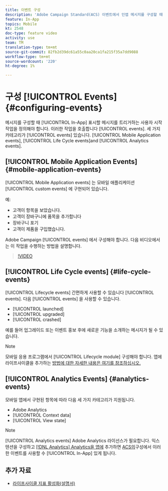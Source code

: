 ```yaml
---
title: 이벤트 구성
description: 'Adobe Campaign Standard(ACS) 이벤트에서 인앱 메시지를 구성할 때 메시지가 표시되도록 트리거하는 사용자 시작 작업을 정의합니다. '
feature: In-App
topics: Mobile
kt: 2548
doc-type: feature video
activity: use
team: TM
translation-type: tm+mt
source-git-commit: 82fb2d39dc61a55c0aa20ca1fa215f35a7dd9088
workflow-type: tm+mt
source-wordcount: '220'
ht-degree: 1%

---
```



# 구성 [!UICONTROL Events] {#configuring-events}

메시지를 구성할 때 [!UICONTROL In-App] 표시할 메시지를 트리거하는 사용자 시작 작업을 정의해야 합니다. 이러한 작업을 호출합니다 [!UICONTROL events]. 세 가지 카테고리가 [!UICONTROL events] 있습니다. [!UICONTROL Mobile Application events], [!UICONTROL Life Cycle events]and [!UICONTROL Analytics events].

## [!UICONTROL Mobile Application Events] {#mobile-application-events}

[!UICONTROL Mobile Application events] 는 모바일 애플리케이션 [!UICONTROL custom events] 에 구현되어 있습니다.

예:

* 고객이 항목을 보았습니다.
* 고객이 장바구니에 품목을 추가합니다
* 장바구니 포기
* 고객이 제품을 구입했습니다.

Adobe Campaign [!UICONTROL events] 에서 구성해야 합니다. 다음 비디오에서는 이 작업을 수행하는 방법을 설명합니다.

>[!VIDEO](https://video.tv.adobe.com/v/26245?quality=12)

## [!UICONTROL Life Cycle events]  {#life-cycle-events}

[!UICONTROL Lifecycle events] 간편하게 사용할 수 있습니다 [!UICONTROL events]. 다음 [!UICONTROL events] 을 사용할 수 있습니다.

* [!UICONTROL launched]
* [!UICONTROL upgraded]
* [!UICONTROL crashed]

예를 들어 업그레이드 또는 이벤트 홍보 후에 새로운 기능을 소개하는 메시지가 될 수 있습니다.

>[!NOTE]
>
>모바일 응용 프로그램에서 [!UICONTROL Lifecycle module] 구성해야 합니다. 앱에 라이프사이클을 추가하는 [방법에 대한 자세한 내용은 여기를 참조하십시오.](https://aep-sdks.gitbook.io/docs/using-mobile-extensions/mobile-core/lifecycle)

## [!UICONTROL Analytics Events] {#analytics-events}

모바일 앱에서 구현된 항목에 따라 다음 세 가지 카테고리가 지원됩니다.

* Adobe Analytics
* [!UICONTROL Context data]
* [!UICONTROL View state]

>[!NOTE]
>
>[!UICONTROL Analytics events] Adobe Analytics 라이선스가 필요합니다. 익스텐션을 구성하고 [[!DNL Analytics] Analytics을 앱에](https://aep-sdks.gitbook.io/docs/using-mobile-extensions/adobe-analytics#configure-analytics-extension-in-launch) 추가하면 [ACS의](https://aep-sdks.gitbook.io/docs/using-mobile-extensions/adobe-analytics#add-analytics-to-your-app)구성에서 이러한 이벤트를 사용할 수 [!UICONTROL In-App] 있게 됩니다.

## 추가 자료

* [라이프사이클 지표 활성화(설명서)](https://aep-sdks.gitbook.io/docs/getting-started/initialize-the-sdk#enable-lifecycle-metrics)
